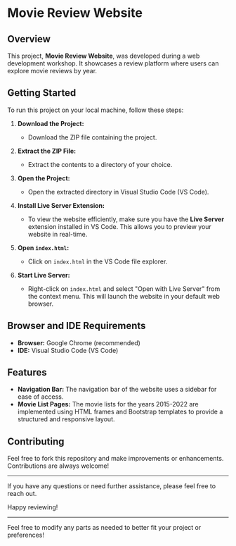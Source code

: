# Movie Review Website

## Overview

This project, **Movie Review Website**, was developed during a web development workshop. It showcases a review platform where users can explore movie reviews by year.

## Getting Started

To run this project on your local machine, follow these steps:

1. **Download the Project:**
   - Download the ZIP file containing the project.

2. **Extract the ZIP File:**
   - Extract the contents to a directory of your choice.

3. **Open the Project:**
   - Open the extracted directory in Visual Studio Code (VS Code).

4. **Install Live Server Extension:**
   - To view the website efficiently, make sure you have the **Live Server** extension installed in VS Code. This allows you to preview your website in real-time.

5. **Open `index.html`:**
   - Click on `index.html` in the VS Code file explorer.

6. **Start Live Server:**
   - Right-click on `index.html` and select "Open with Live Server" from the context menu. This will launch the website in your default web browser.

## Browser and IDE Requirements

- **Browser:** Google Chrome (recommended)
- **IDE:** Visual Studio Code (VS Code)

## Features

- **Navigation Bar:** The navigation bar of the website uses a sidebar for ease of access.
- **Movie List Pages:** The movie lists for the years 2015-2022 are implemented using HTML frames and Bootstrap templates to provide a structured and responsive layout.

## Contributing

Feel free to fork this repository and make improvements or enhancements. Contributions are always welcome!


---

If you have any questions or need further assistance, please feel free to reach out.

Happy reviewing!

---

Feel free to modify any parts as needed to better fit your project or preferences!
